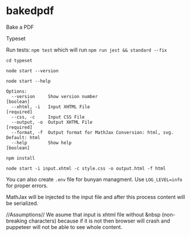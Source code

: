 # bakedpdf
Bake a PDF


Typeset

Run tests:
`npm test` which will run `npm run jest && standard --fix`

`cd typeset`

`node start --version`

`node start --help`
```
Options:
  --version     Show version number                                    [boolean]
  --xhtml, -i   Input XHTML File                                      [required]
  --css, -c     Input CSS File
  --output, -o  Output XHTML File                                     [required]
  --format, -f  Output format for MathJax Conversion: html, svg. Default: html
  --help        Show help                                              [boolean]
```

`npm install`

`node start -i input.xhtml -c style.css -o output.html -f html`

You can also create `.env` file for bunyan managment. Use `LOG_LEVEL=info` for proper errors.

MathJax will be injected to the input file and after this process content will be serialized.

//Assumptions//
We asume that input is xhtml file without &nbsp (non-breaking characters) because if it is not then browser will crash and puppeteer will not be able to see whole content.
